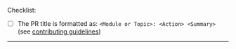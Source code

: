 <!-- Thank you for your pull request! -->

Checklist:

- [ ] The PR title is formatted as: `<Module or Topic>: <Action> <Summary>` (see [contributing guidelines](https://github.com/silx-kit/silx/blob/main/CONTRIBUTING.rst#pull-request-title-format))

<hr>

<!-- provide a description of the changes below -->
